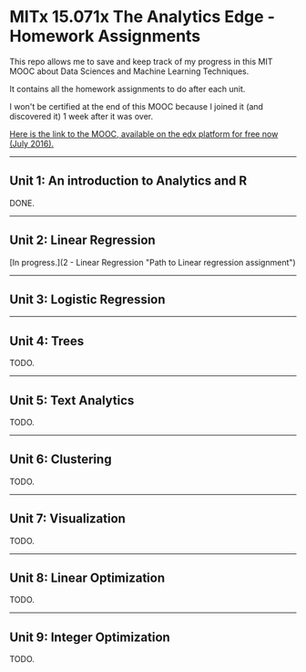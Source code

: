 MITx 15.071x The Analytics Edge - Homework Assignments
====


This repo allows me to save and keep track of my progress in this MIT MOOC about Data Sciences and Machine Learning Techniques.

It contains all the homework assignments to do after each unit.

I won't be certified at the end of this MOOC because I joined it (and discovered it) 1 week after it was over.

[Here is the link to the MOOC, available on the edx platform for free now (July 2016).](https://courses.edx.org/courses/course-v1:MITx+15.071x_3+1T2016/ "Link to the MOOC")

-----
## Unit 1: An introduction to Analytics and R

DONE.

-----
## Unit 2: Linear Regression

[In progress.](2 - Linear Regression "Path to Linear regression assignment")

------
## Unit 3: Logistic Regression

------
## Unit 4: Trees

TODO.

-----
## Unit 5: Text Analytics

TODO.

-----
## Unit 6: Clustering

TODO.

-----
## Unit 7: Visualization

TODO.

-----
## Unit 8: Linear Optimization

TODO.

-----
## Unit 9: Integer Optimization

TODO.
